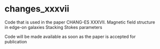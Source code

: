 # changes_xxxvii
Code that is used in the paper CHANG-ES XXXVII. Magnetic field structure in edge-on galaxies Stacking Stokes parameters

Code will be made available as soon as the paper is accepted for publication
